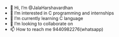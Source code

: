- 👋 Hi, I’m @JalaHarshavardhan
- 👀 I’m interested in C programming and internships
- 🌱 I’m currently learning C language
- 💞️ I’m looking to collaborate on 
- 📫 How to reach me 9440982276(whatsapp)

<!---
JalaHarshavardhan/JalaHarshavardhan is a ✨ special ✨ repository because its `README.md` (this file) appears on your GitHub profile.
You can click the Preview link to take a look at your changes.
--->
